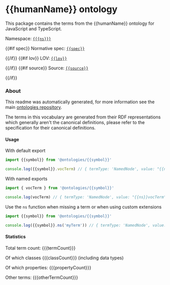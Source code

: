 # {{humanName}} ontology

This package contains the terms from the {{humanName}} ontology for JavaScript and TypeScript.

Namespace: [`{{{ns}}}`]({{ns}})

{{#if spec}}
Normative spec: [`{{spec}}`]({{spec}})

{{/if}}
{{#if lov}}
LOV: [`{{lov}}`]({{lov}})

{{/if}}
{{#if source}}
Source: [`{{source}}`]({{source}})

{{/if}}

### About
This readme was automatically generated, for more information see the main [ontologies repository]({{{ontologiesRepo}}}).

The terms in this vocabulary are generated from their RDF representations which generally aren't the canonical definitions,
please refer to the specification for their canonical definitions.

#### Usage

With default export

```javascript
import {{symbol}} from '@ontologies/{{symbol}}'

console.log({{symbol}}.vocTerm) // { termType: 'NamedNode', value: "{{ns}}vocTerm" }
```

With named exports

```javascript
import { vocTerm } from '@ontologies/{{symbol}}'

console.log(vocTerm) // { termType: 'NamedNode', value: "{{ns}}vocTerm" }
```

Use the `ns` function when missing a term or when using custom extensions

```javascript
import {{symbol}} from '@ontologies/{{symbol}}'

console.log({{symbol}}.ns('myTerm')) // { termType: 'NamedNode', value: "{{ns}}myTerm" }
```

#### Statistics

Total term count: {{{termCount}}}

Of which classes {{{classCount}}} (including data types)

Of which properties: {{{propertyCount}}}

Other terms: {{{otherTermCount}}}
